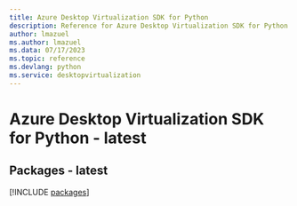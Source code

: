```yaml
---
title: Azure Desktop Virtualization SDK for Python
description: Reference for Azure Desktop Virtualization SDK for Python
author: lmazuel
ms.author: lmazuel
ms.data: 07/17/2023
ms.topic: reference
ms.devlang: python
ms.service: desktopvirtualization
---
```

# Azure Desktop Virtualization SDK for Python - latest
## Packages - latest
[!INCLUDE [packages](desktop-virtualization-index.md)]
